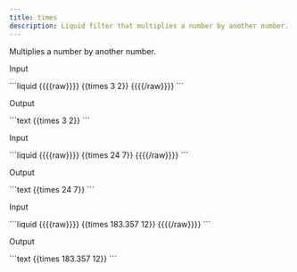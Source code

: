 ```yaml
---
title: times
description: Liquid filter that multiplies a number by another number.
---
```

Multiplies a number by another number.
<p class="code-label">Input</p>
```liquid
{{{{raw}}}}
{{times 3 2}}
{{{{/raw}}}}
```
<p class="code-label">Output</p>
```text
{{times 3 2}}
```
<p class="code-label">Input</p>
```liquid
{{{{raw}}}}
{{times 24 7}}
{{{{/raw}}}}
```
<p class="code-label">Output</p>
```text
{{times 24 7}}
```
<p class="code-label">Input</p>
```liquid
{{{{raw}}}}
{{times 183.357 12}}
{{{{/raw}}}}
```
<p class="code-label">Output</p>
```text
{{times 183.357 12}}
```